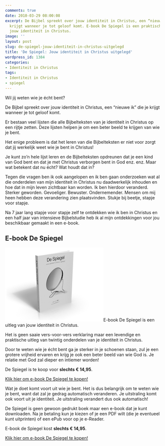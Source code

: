 ```yaml
---
comments: true
date: 2010-03-29 08:00:08
excerpt: De Bijbel spreekt over jouw identiteit in Christus, een “nieuwe ik” die je
  krijgt wanneer je tot geloof komt. E-book De Spiegel is een praktische uitleg van
  jouw identiteit in Christus.
image: ''
layout: post
slug: de-spiegel-jouw-identiteit-in-christus-uitgelegd
title: 'De Spiegel: Jouw identiteit in Christus uitgelegd'
wordpress_id: 1384
categories:
- Identiteit in Christus
tags:
- Identiteit in Christus
- spiegel
---
```


Wil jij weten wie je écht bent?

De Bijbel spreekt over jouw identiteit in Christus, een “nieuwe ik” die je krijgt wanneer je tot geloof komt.

Er bestaan veel lijsten die alle Bijbelteksten van je identiteit in Christus op een rijtje zetten. Deze lijsten helpen je om een beter beeld te krijgen van wie je bent.

Het enige probleem is dat het leren van die Bijbelteksten er niet voor zorgt dat jij werkelijk weet wie je bent in Christus!

Je kunt zo’n hele lijst leren en de Bijbelteksten opdreunen dat je een kind van God bent en dat je met Christus verborgen bent in God enz. enz. Maar wat betekent dat nu écht? Wat houdt dat in?

Tegen die vragen ben ik ook aangelopen en ik ben gaan onderzoeken wat al die onderdelen van mijn identiteit in Christus nu daadwerkelijk inhouden en hoe dat in mijn leven zichtbaar kan worden. Ik ben hierdoor veranderd. Sterker geworden. Gevoeliger. Bewuster. Ondernemender. Mensen om mij heen hebben deze verandering zien plaatsvinden. Stukje bij beetje, stapje voor stapje.

Na 7 jaar lang stapje voor stapje zelf te ontdekken wie ik ben in Christus en een half jaar van intensieve Bijbelstudie heb ik al mijn ontdekkingen voor jou beschikbaar gemaakt in een e-book.





## E-book De Spiegel



![Afbeelding van e-book De Spiegel](/images/2010/03/De-Spiegel-breed.png)E-book De Spiegel is een uitleg van jouw identiteit in Christus.

Het is geen saaie vers-voor-vers verklaring maar een levendige en praktische uitleg van twintig onderdelen van je identiteit in Christus.

Door te weten wie je écht bent ga je sterker in je schoenen staan, zul je een grotere vrijheid ervaren en krijg je ook een beter beeld van wie God is. Je relatie met God zal dieper en intiemer worden!

De Spiegel is te koop voor **slechts € 14,95**.

[Klik hier om e-book De Spiegel te kopen!](http://www.pumbo.nl/boek/despiegel)

Wat je doet komt voort uit wie je bent. Het is dus belangrijk om te weten wie je bent, want dat zal je gedrag automatisch veranderen. Je uitstraling komt ook voort uit je identiteit. Je uitstraling verandert dus ook automatisch!

De Spiegel is geen gewoon gedrukt boek maar een e-book dat je kunt downloaden. Na je betaling kun je kiezen of je een PDF wilt (die je eventueel kunt uitprinten) of een ePub voor op je e-Reader.

E-book de Spiegel kost **slechts € 14,95**.

[Klik hier om e-book De Spiegel te kopen!](http://www.pumbo.nl/boek/despiegel)
